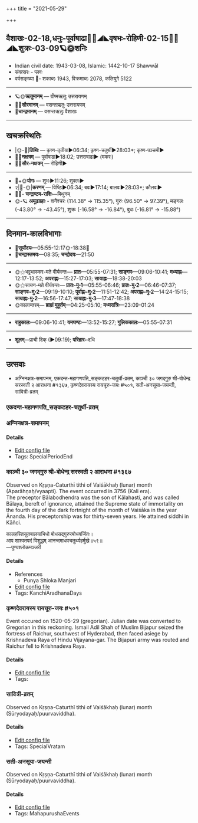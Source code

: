 +++
title = "2021-05-29"

+++
## वैशाखः-02-18,धनुः-पूर्वाषाढा🌛🌌◢◣वृषभः-रोहिणी-02-15🌌🌞◢◣शुक्रः-03-09🪐🌞शनिः
- Indian civil date: 1943-03-08, Islamic: 1442-10-17 Shawwāl
- संवत्सरः - प्लवः
- वर्षसङ्ख्या 🌛- शकाब्दः 1943, विक्रमाब्दः 2078, कलियुगे 5122
___________________
- 🪐🌞**ऋतुमानम्** — ग्रीष्मऋतुः उत्तरायणम्
- 🌌🌞**सौरमानम्** — वसन्तऋतुः उत्तरायणम्
- 🌛**चान्द्रमानम्** — वसन्तऋतुः वैशाखः
___________________


## खचक्रस्थितिः
- |🌞-🌛|**तिथिः** — कृष्ण-तृतीया►06:34; कृष्ण-चतुर्थी►28:03*; कृष्ण-पञ्चमी►  
- 🌌🌛**नक्षत्रम्** — पूर्वाषाढा►18:02; उत्तराषाढा► (मकरः)  
- 🌌🌞**सौर-नक्षत्रम्** — रोहिणी►  
___________________
- 🌛+🌞**योगः** — शुभः►11:26; शुक्लः►  
- २|🌛-🌞|**करणम्** — विष्टिः►06:34; बवः►17:14; बालवः►28:03*; कौलवः►  
- 🌌🌛- **चन्द्राष्टम-राशिः**—मिथुनम्  
- 🌞-🪐 **अमूढग्रहाः** - शनैश्चरः (114.38° → 115.35°), गुरुः (96.50° → 97.39°), मङ्गलः (-43.80° → -43.45°), शुक्रः (-16.58° → -16.84°), बुधः (-16.81° → -15.88°)
___________________


## दिनमान-कालविभागाः
- 🌅**सूर्योदयः**—05:55-12:17🌞️-18:38🌇  
- 🌛**चन्द्रास्तमयः**—08:35; **चन्द्रोदयः**—21:50  
___________________
- 🌞⚝भट्टभास्कर-मते वीर्यवन्तः— **प्रातः**—05:55-07:31; **साङ्गवः**—09:06-10:41; **मध्याह्नः**—12:17-13:52; **अपराह्णः**—15:27-17:03; **सायाह्नः**—18:38-20:03  
- 🌞⚝सायण-मते वीर्यवन्तः— **प्रातः-मु॰1**—05:55-06:46; **प्रातः-मु॰2**—06:46-07:37; **साङ्गवः-मु॰2**—09:19-10:10; **पूर्वाह्णः-मु॰2**—11:51-12:42; **अपराह्णः-मु॰2**—14:24-15:15; **सायाह्नः-मु॰2**—16:56-17:47; **सायाह्नः-मु॰3**—17:47-18:38  
- 🌞कालान्तरम्— **ब्राह्मं मुहूर्तम्**—04:25-05:10; **मध्यरात्रिः**—23:09-01:24  
___________________
- **राहुकालः**—09:06-10:41; **यमघण्टः**—13:52-15:27; **गुलिककालः**—05:55-07:31  
___________________
- **शूलम्**—प्राची दिक् (►09:19); **परिहारः**–दधि  
___________________

## उत्सवाः
- अग्निनक्षत्र-समापनम्, एकदन्त-महागणपति_सङ्कटहर-चतुर्थी-व्रतम्, काञ्ची ३० जगद्गुरु श्री-बोधेन्द्र सरस्वती २ आराधना #१३६७, कृष्णदेवरायस्य रायचूरु-जयः #५०१, सती-अनसूया-जयन्ती, सावित्री-व्रतम्
### एकदन्त-महागणपति_सङ्कटहर-चतुर्थी-व्रतम्
### अग्निनक्षत्र-समापनम्



#### Details
- [Edit config file](https://github.com/jyotisham/adyatithi/tree/master/time_focus/nakShatra/description_only/agninakSatra-samApanam.toml)
- Tags: SpecialPeriodEnd


### काञ्ची ३० जगद्गुरु श्री-बोधेन्द्र सरस्वती २ आराधना #१३६७

Observed on Kṛṣṇa-Caturthī tithi of Vaiśākhaḥ (lunar) month (Aparāhṇaḥ/vyaapti). The event occurred in 3756 (Kali era).  
The preceptor Bālabodhendra was the son of Kālahasti, and was called Bālaya, bereft of ignorance, attained the Supreme state of immortality on the fourth day of the dark fortnight of the month of Vaiśāka in the year Ānanda. His preceptorship was for thirty-seven years. He attained siddhi in Kāñci.

कालहस्तिसुतबालयाभिधो बोधसद्गुरुरबोधवर्जितः।  
आप शाश्वतपदं विशुद्धम् आनन्दमाधवचतुर्थ्यहर्मुखे॥५९॥  
—पुण्यश्लोकमञ्जरी



#### Details
- References
  - Punya Shloka Manjari
- [Edit config file](https://github.com/jyotisham/adyatithi/tree/master/mahApuruSha/kAnchI-maTha/lunar_month/tithi/02/19/kAJcI%2030%20jagadguru%20zrI~bOdhEndra%20sarasvatI%202%20ArAdhanA.toml)
- Tags: KanchiAradhanaDays


### कृष्णदेवरायस्य रायचूरु-जयः #५०१

Event occured on 1520-05-29 (gregorian). Julian date was converted to Gregorian in this reckoning.  Ismail Adil Shah  of  Muslim  Bijapur  seized  the  fortress of Raichur, southwest of Hyderabad, then faced asiege by Krishnadeva Raya of Hindu Vijayana-gar. The Bijapuri army was routed and Raichur fell to Krishnadeva Raya.

#### Details
- [Edit config file](https://github.com/jyotisham/adyatithi/tree/master/mahApuruSha/xatra-later/gregorian/day/05/29/kRShNadevarAyasya_rAyachUru-jayaH.toml)
- Tags: 


### सावित्री-व्रतम्

Observed on Kṛṣṇa-Caturthī tithi of Vaiśākhaḥ (lunar) month (Sūryodayaḥ/puurvaviddha). 

#### Details
- [Edit config file](https://github.com/jyotisham/adyatithi/tree/master/devatA/shakti/lunar_month/tithi/02/19/sAvitrI-vratam.toml)
- Tags: SpecialVratam


### सती-अनसूया-जयन्ती

Observed on Kṛṣṇa-Caturthī tithi of Vaiśākhaḥ (lunar) month (Sūryodayaḥ/puurvaviddha). 

#### Details
- [Edit config file](https://github.com/jyotisham/adyatithi/tree/master/mahApuruSha/general/lunar_month/tithi/02/19/satI~anasUyA~jayantI.toml)
- Tags: MahapurushaEvents


